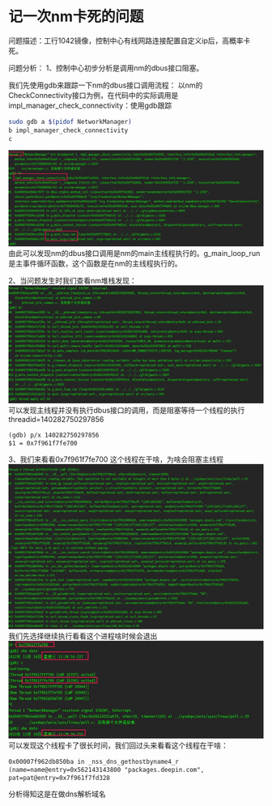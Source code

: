 #   记一次nm卡死的问题

问题描述：工行1042镜像，控制中心有线网路连接配置自定义ip后，高概率卡死。

问题分析：
1、控制中心初步分析是调用nm的dbus接口阻塞。

我们先使用gdb来跟踪一下nm的dbus接口调用流程：
以nm的CheckConnectivity接口为例，在代码中的实际调用是impl_manager_check_connectivity：使用gdb跟踪
```sh
sudo gdb a $(pidof NetworkManager)
b impl_manager_check_connectivity
c
```
![nm-connectivity](./nm-connectivity.jpg)
由此可以发现nm的dbus接口调用是nm的main主线程执行的。g_main_loop_run是主事件循环函数，这个函数是在nm的主线程执行的。

2、当问题发生时我们查看nm堆栈发现：
![nm-block1](./nm-block1.jpg)
可以发现主线程并没有执行dbus接口的调用，而是阻塞等待一个线程的执行threadid=140282750297856
```
(gdb) p/x 140282750297856
$1 = 0x7f961f7fe700
```

3、我们来看看0x7f961f7fe700 这个线程在干啥，为啥会阻塞主线程
![nm-block2](./nm-block2.jpg)
我们先选择继续执行看看这个进程啥时候会退出
![nm-block3](./nm-block3.jpg)
可以发现这个线程卡了很长时间，我们回过头来看看这个线程在干啥：
```
0x00007f962db850ba in _nss_dns_gethostbyname4_r (name=name@entry=0x562143143800 "packages.deepin.com", pat=pat@entry=0x7f961f7fd328
```
分析得知这是在做dns解析域名